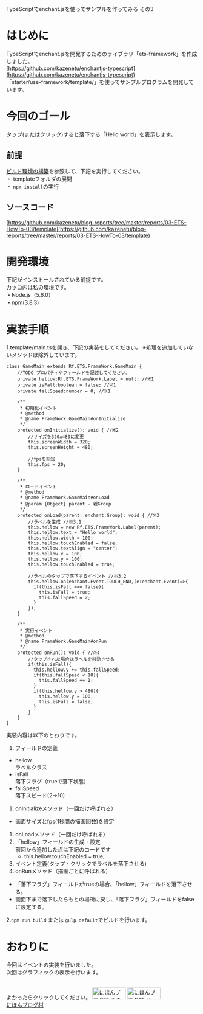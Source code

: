 TypeScriptでenchant.jsを使ってサンプルを作ってみる その3

# はじめに
TypeScriptでenchant.jsを開発するためのライブラリ「ets-framework」を作成しました。  
[https://github.com/kazenetu/enchantjs-typescript](https://github.com/kazenetu/enchantjs-typescript)  
「starter/use-framework/template/」を使ってサンプルプログラムを開発しています。

# 今回のゴール
タップ(またはクリック)すると落下する「Hello world」を表示します。

##  前提
[ビルド環境の構築](http://kazenetu.exblog.jp/22812282/)を参照して、下記を実行してください。  
・ templateフォルダの展開  
・ ```npm install```の実行  

## ソースコード
[https://github.com/kazenetu/blog-reports/tree/master/reports/03-ETS-HowTo-03/template](https://github.com/kazenetu/blog-reports/tree/master/reports/03-ETS-HowTo-03/template)

# 開発環境
下記がインストールされている前提です。  
カッコ内は私の環境です。  
・Node.js（5.6.0）  
・npm(3.8.3)  

# 実装手順
1.template/main.tsを開き、下記の実装をしてください。
※処理を追加していないメソッドは除外しています。

``` typesctipt
class GameMain extends Rf.ETS.FrameWork.GameMain {
    //TODO プロパティやフィールドを記述してください。
    private hellow:Rf.ETS.FrameWork.Label = null; //※1
    private isFall:boolean = false; //※1
    private fallSpeed:number = 0; //※1

    /**
     * 初期化イベント
     * @method
     * @name FrameWork.GameMain#onInitialize
     */
    protected onInitialize(): void { //※2
        //サイズを320x480に変更
        this.screenWidth = 320;
        this.screenHeight = 480;

        //fpsを設定
        this.fps = 20;
    }

    /**
     * ロードイベント
     * @method
     * @name FrameWork.GameMain#onLoad
     * @param {Object} parent - 親Group
     */
    protected onLoad(parent: enchant.Group): void { //※3
        //ラベルを生成 //※3.1
        this.hellow = new Rf.ETS.FrameWork.Label(parent);
        this.hellow.text = "Hello world";
        this.hellow.width = 100;
        this.hellow.touchEnabled = false;
        this.hellow.textAlign = "center";
        this.hellow.x = 100;
        this.hellow.y = 100;
        this.hellow.touchEnabled = true;

        //ラベルのタップで落下するイベント //※3.2
        this.hellow.on(enchant.Event.TOUCH_END,(e:enchant.Event)=>{
          if(this.isFall === false){
            this.isFall = true;
            this.fallSpeed = 2;
          }
        });
    }

    /**
     * 実行イベント
     * @method
     * @name FrameWork.GameMain#onRun
     */
    protected onRun(): void { //※4
        //タップされた場合はラベルを移動させる
        if(this.isFall){
          this.hellow.y += this.fallSpeed;
          if(this.fallSpeed < 10){
            this.fallSpeed += 1;
          }
          if(this.hellow.y > 480){
            this.hellow.y = 100;
            this.isFall = false;
          }
        }
    }
}
```

実装内容は以下のとおりです。
1. フィールドの定義  
 * hellow  
   ラベルクラス
 * isFall  
   落下フラグ（trueで落下状態）
 * fallSpeed  
   落下スピード(2->10)
1. onInitializeメソッド（一回だけ呼ばれる）  
 * 画面サイズとfps(1秒間の描画回数)を設定
1. onLoadメソッド（一回だけ呼ばれる）  
 1. 「hellow」フィールドの生成・設定  
    前回から追加した点は下記のコードです  
    * this.hellow.touchEnabled = true;
 1. イベント定義(タップ・クリックでラベルを落下させる)
1. onRunメソッド（描画ごとに呼ばれる）  
  * 「落下フラグ」フィールドがtrueの場合、「hellow」フィールドを落下させる。  
  * 画面下まで落下したらもとの場所に戻し、「落下フラグ」フィールドをfalseに設定する。  

2.```npm run build``` または ```gulp default```でビルドを行います。

# おわりに
今回はイベントの実装を行いました。  
次回はグラフィックの表示を行います。

<br>
よかったらクリックしてください。  
<a href="http://it.blogmura.com/"><img src="http://it.blogmura.com/img/it88_31.gif" width="88" height="31" border="0" alt="にほんブログ村 ＩＴ技術ブログへ" /></a>  
<a href="http://game.blogmura.com/game_work/"><img src="http://game.blogmura.com/game_work/img/game_work88_31.gif" width="88" height="31" border="0" alt="にほんブログ村 ゲームブログ ゲーム制作へ" /></a><br /><a href="http://game.blogmura.com/game_work/">にほんブログ村</a>
